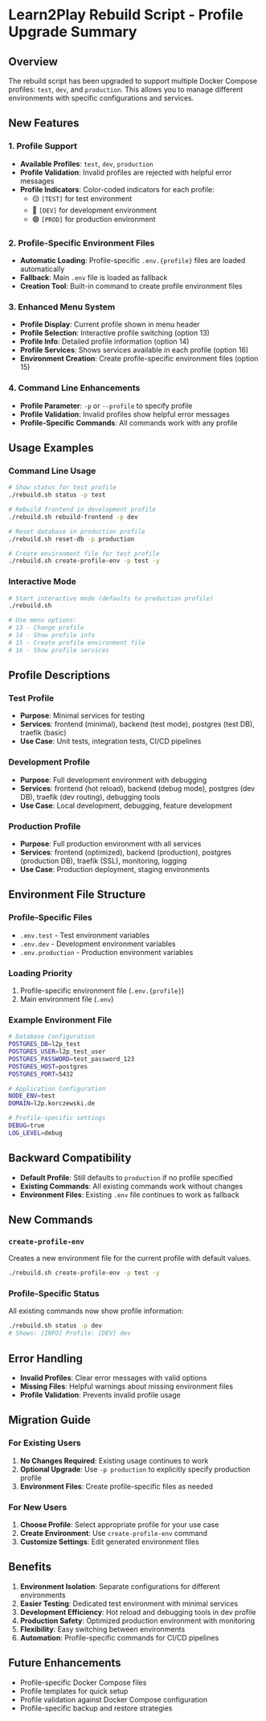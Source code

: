 # Learn2Play Rebuild Script - Profile Upgrade Summary

## Overview
The rebuild script has been upgraded to support multiple Docker Compose profiles: `test`, `dev`, and `production`. This allows you to manage different environments with specific configurations and services.

## New Features

### 1. Profile Support
- **Available Profiles**: `test`, `dev`, `production`
- **Profile Validation**: Invalid profiles are rejected with helpful error messages
- **Profile Indicators**: Color-coded indicators for each profile:
  - 🟡 `[TEST]` for test environment
  - 🔵 `[DEV]` for development environment  
  - 🟢 `[PROD]` for production environment

### 2. Profile-Specific Environment Files
- **Automatic Loading**: Profile-specific `.env.{profile}` files are loaded automatically
- **Fallback**: Main `.env` file is loaded as fallback
- **Creation Tool**: Built-in command to create profile environment files

### 3. Enhanced Menu System
- **Profile Display**: Current profile shown in menu header
- **Profile Selection**: Interactive profile switching (option 13)
- **Profile Info**: Detailed profile information (option 14)
- **Profile Services**: Shows services available in each profile (option 16)
- **Environment Creation**: Create profile-specific environment files (option 15)

### 4. Command Line Enhancements
- **Profile Parameter**: `-p` or `--profile` to specify profile
- **Profile Validation**: Invalid profiles show helpful error messages
- **Profile-Specific Commands**: All commands work with any profile

## Usage Examples

### Command Line Usage
```bash
# Show status for test profile
./rebuild.sh status -p test

# Rebuild frontend in development profile
./rebuild.sh rebuild-frontend -p dev

# Reset database in production profile
./rebuild.sh reset-db -p production

# Create environment file for test profile
./rebuild.sh create-profile-env -p test -y
```

### Interactive Mode
```bash
# Start interactive mode (defaults to production profile)
./rebuild.sh

# Use menu options:
# 13 - Change profile
# 14 - Show profile info  
# 15 - Create profile environment file
# 16 - Show profile services
```

## Profile Descriptions

### Test Profile
- **Purpose**: Minimal services for testing
- **Services**: frontend (minimal), backend (test mode), postgres (test DB), traefik (basic)
- **Use Case**: Unit tests, integration tests, CI/CD pipelines

### Development Profile  
- **Purpose**: Full development environment with debugging
- **Services**: frontend (hot reload), backend (debug mode), postgres (dev DB), traefik (dev routing), debugging tools
- **Use Case**: Local development, debugging, feature development

### Production Profile
- **Purpose**: Full production environment with all services
- **Services**: frontend (optimized), backend (production), postgres (production DB), traefik (SSL), monitoring, logging
- **Use Case**: Production deployment, staging environments

## Environment File Structure

### Profile-Specific Files
- `.env.test` - Test environment variables
- `.env.dev` - Development environment variables  
- `.env.production` - Production environment variables

### Loading Priority
1. Profile-specific environment file (`.env.{profile}`)
2. Main environment file (`.env`)

### Example Environment File
```bash
# Database Configuration
POSTGRES_DB=l2p_test
POSTGRES_USER=l2p_test_user
POSTGRES_PASSWORD=test_password_123
POSTGRES_HOST=postgres
POSTGRES_PORT=5432

# Application Configuration
NODE_ENV=test
DOMAIN=l2p.korczewski.de

# Profile-specific settings
DEBUG=true
LOG_LEVEL=debug
```

## Backward Compatibility

- **Default Profile**: Still defaults to `production` if no profile specified
- **Existing Commands**: All existing commands work without changes
- **Environment Files**: Existing `.env` file continues to work as fallback

## New Commands

### `create-profile-env`
Creates a new environment file for the current profile with default values.

```bash
./rebuild.sh create-profile-env -p test -y
```

### Profile-Specific Status
All existing commands now show profile information:

```bash
./rebuild.sh status -p dev
# Shows: [INFO] Profile: [DEV] dev
```

## Error Handling

- **Invalid Profiles**: Clear error messages with valid options
- **Missing Files**: Helpful warnings about missing environment files
- **Profile Validation**: Prevents invalid profile usage

## Migration Guide

### For Existing Users
1. **No Changes Required**: Existing usage continues to work
2. **Optional Upgrade**: Use `-p production` to explicitly specify production profile
3. **Environment Files**: Create profile-specific files as needed

### For New Users
1. **Choose Profile**: Select appropriate profile for your use case
2. **Create Environment**: Use `create-profile-env` command
3. **Customize Settings**: Edit generated environment files

## Benefits

1. **Environment Isolation**: Separate configurations for different environments
2. **Easier Testing**: Dedicated test environment with minimal services
3. **Development Efficiency**: Hot reload and debugging tools in dev profile
4. **Production Safety**: Optimized production environment with monitoring
5. **Flexibility**: Easy switching between environments
6. **Automation**: Profile-specific commands for CI/CD pipelines

## Future Enhancements

- Profile-specific Docker Compose files
- Profile templates for quick setup
- Profile validation against Docker Compose configuration
- Profile-specific backup and restore strategies 